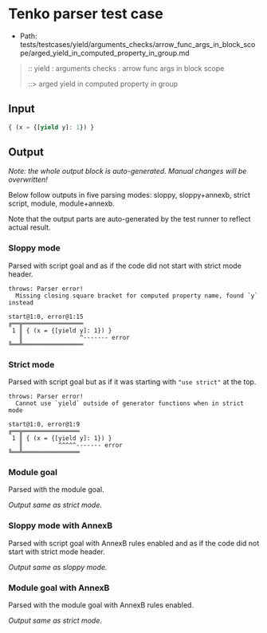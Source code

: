 # Tenko parser test case

- Path: tests/testcases/yield/arguments_checks/arrow_func_args_in_block_scope/arged_yield_in_computed_property_in_group.md

> :: yield : arguments checks : arrow func args in block scope
>
> ::> arged yield in computed property in group

## Input


`````js
{ (x = {[yield y]: 1}) }
`````

## Output

_Note: the whole output block is auto-generated. Manual changes will be overwritten!_

Below follow outputs in five parsing modes: sloppy, sloppy+annexb, strict script, module, module+annexb.

Note that the output parts are auto-generated by the test runner to reflect actual result.

### Sloppy mode

Parsed with script goal and as if the code did not start with strict mode header.

`````
throws: Parser error!
  Missing closing square bracket for computed property name, found `y` instead

start@1:0, error@1:15
╔══╦═════════════════
 1 ║ { (x = {[yield y]: 1}) }
   ║                ^------- error
╚══╩═════════════════

`````

### Strict mode

Parsed with script goal but as if it was starting with `"use strict"` at the top.

`````
throws: Parser error!
  Cannot use `yield` outside of generator functions when in strict mode

start@1:0, error@1:9
╔══╦════════════════
 1 ║ { (x = {[yield y]: 1}) }
   ║          ^^^^^------- error
╚══╩════════════════

`````

### Module goal

Parsed with the module goal.

_Output same as strict mode._

### Sloppy mode with AnnexB

Parsed with script goal with AnnexB rules enabled and as if the code did not start with strict mode header.

_Output same as sloppy mode._

### Module goal with AnnexB

Parsed with the module goal with AnnexB rules enabled.

_Output same as strict mode._
